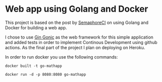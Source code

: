 # Web app using Golang and Docker

This project is based on the post by [SemaphoreCI](https://semaphoreci.com/community/tutorials/how-to-deploy-a-go-web-application-with-docker) on using Golang and Docker for building a web app. 

I chose to use [Gin Gonic](https://github.com/gin-gonic/gin) as the web framework for this simple application and added tests
in order to implement Continous Development using github actions. As the final part of the project I plan on deploying on Heroku.

In order to run docker you use the following commands:

`docker built -t go-mathapp`

`docker run -d -p 8080:8080 go-mathapp`